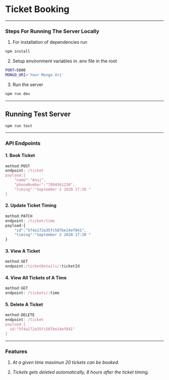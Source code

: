 # Ticket Booking

---

### Steps For Running The Server Locally  

1. For installation of dependencies run

```bash
npm install
```

2. Setup environment variables in .env file in the root

  ```bash
PORT=5000
MONGO_URI='Your Mongo Uri'
  ```

3. Run the server

```bash
npm run dev
```
---

## Running Test Server

```bash
npm run test
```

---

### API Endpoints  

#### 1. Book Ticket  

```javascript
method:POST
endpoint: /ticket
payload:{
	"name":"Anuj",
	"phoneNumber":"7894561230",
	"timing":"September 2 2020 17:30 "
}
```

#### 2. Update Ticket Timing

```javascript
method:PATCH
endpoint: /ticket/time
payload:{
	"id":"5f4a172a35fc587be14ef841",
	"timing":"September 2 2020 17:30 "
}
```

#### 3. View A Ticket  

```javascript
method:GET
endpoint:/ticketDetails/:ticketId
```

#### 4. View All Tickets of A Time

```javascript
method:GET
endpoint: /tickets/:time
```

#### 5. Delete A Ticket

```javascript
method:DELETE
endpoint: /ticket
payload:{
  id:"5f4a172a35fc587be14ef841"
}
```

---

### Features

1. *At a given time maximun 20 tickets can be booked.*

1. *Tickets gets deleted automatically, 8 hours after the ticket timing.*
